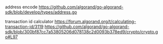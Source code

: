 address encode
https://github.com/algorand/go-algorand-sdk/blob/develop/types/address.go

transaction id calculator
https://forum.algorand.org/t/calculating-transaction-id/3119
https://github.com/algorand/go-algorand-sdk/blob/300bf87cc7a53805206d078138c2d0093b378ed9/crypto/crypto.go#L97
